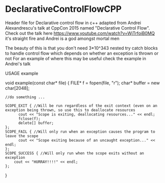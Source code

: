 # DeclarativeControlFlowCPP
Header file for Declarative control flow in c++ adapted from Andrei Alexandrescu's talk at CppCon 2015 named "Declarative Control Flow". Check out the talk here https://www.youtube.com/watch?v=WjTrfoiB0MQ it's straight fire and Andrei is a god amongst mortal men

The beauty of this is that you don't need 3*10^343 nested try catch blocks to handle control flow which depends on whether an exception is thrown or not
For an example of where this may be useful check the example in Andrei's talk

USAGE example

void example(const char* file) {
  	FILE* f = fopen(file, "r");
  	char* buffer = new char[2048];
  	
  	//do something ...
    
  	SCOPE_EXIT { //Will be run regardless of the exit context (even on an exception being thrown, so use this to deallocate resources
  		  cout << "Scope is exiting, deallocating resources..." << endl;
  		  fclose(f); 
  		  delete[] buffer;
  	}; 
  	SCOPE_FAIL { //Will only run when an exception causes the program to leave the scope
  		  cout << "Scope exiting because of an uncaught exception..." << endl; 
  	};
  	SCOPE_SUCCESS { //Will only run when the scope exits without an exception
  	  	cout << "HURRAY!!!!" << endl; 
    };
}
